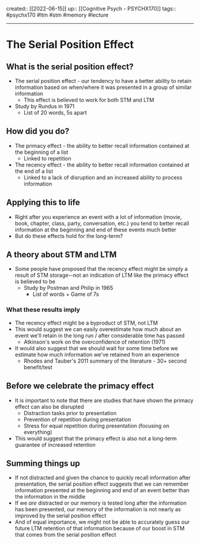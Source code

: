 created:: [[2022-06-15]]
up:: [[Cognitive Psych - PSYCHX170]]
tags:: #psychx170 #ltm #stm #memory #lecture 
***

# The Serial Position Effect

## What is the serial position effect?

- The serial position effect - our tendency to have a better ability to retain information based on when/where it was presented in a group of similar information
  - This effect is believed to work for both STM and LTM
- Study by Rundus in 1971
  - List of 20 words, 5s apart

## How did you do?

- The primacy effect - the ability to better recall information contained at the beginning of a list
  - Linked to repetition
- The recency effect - the ability to better recall information contained at the end of a list
  - Linked to a lack of disruption and an increased ability to process information

## Applying this to life

- Right after you experience an event with a lot of information (movie, book, chapter, class, party, conversation, etc.) you tend to better recall information at the beginning and end of these events much better
- But do these effects hold for the long-term?

## A theory about STM and LTM

- Some people have proposed that the recency effect might be simply a result of STM storage--not an indication of LTM like the primacy effect is believed to be
  - Study by Postman and Philip in 1965
    - List of words + Game of 7s

### What these results imply

- The recency effect might be a byproduct of STM, not LTM
- This would suggest we can easily overestimate how much about an event we'll retain in the long run / after considerable time has passed
  - Atkinson's work on the overconfidence of retention (1971)
- It would also suggest that we should wait for some time before we estimate how much information we've retained from an experience
  - Rhodes and Tauber's 2011 summary of the literature - 30+ second benefit/test

## Before we celebrate the primacy effect

- It is important to note that there are studies that have shown the primacy effect can also be disrupted
  - Distraction tasks prior to presentation
  - Prevention of repetition during presentation
  - Stress for equal repetition during presentation (focusing on everything)
- This would suggest that the primacy effect is also not a long-term guarantee of increased retention

## Summing things up

- If not distracted and given the chance to quickly recall information after presentation, the serial position effect suggests that we can remember information presented at the beginning and end of an event better than the information in the middle
- If we *are* distracted or our memory is tested long after the information has been presented, our memory of the information is not nearly as improved by the serial position effect
- And of equal importance, we might not be able to accurately guess our future LTM retention of that information because of our boost in STM that comes from the serial position effect
